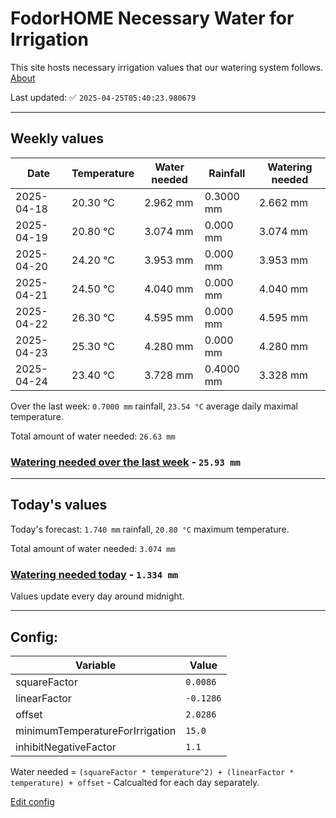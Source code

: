 # FodorHOME Necessary Water for Irrigation

This site hosts necessary irrigation values that our watering system follows. [About](https://github.com/redyau/irrigation)

Last updated: ✅ `2025-04-25T05:40:23.980679`

---

## Weekly values

| Date | Temperature | Water needed | Rainfall | Watering needed |
|-----|-----|-----|-----|-----|
| 2025-04-18 | 20.30 °C | 2.962 mm | 0.3000 mm | 2.662 mm |
| 2025-04-19 | 20.80 °C | 3.074 mm | 0.000 mm | 3.074 mm |
| 2025-04-20 | 24.20 °C | 3.953 mm | 0.000 mm | 3.953 mm |
| 2025-04-21 | 24.50 °C | 4.040 mm | 0.000 mm | 4.040 mm |
| 2025-04-22 | 26.30 °C | 4.595 mm | 0.000 mm | 4.595 mm |
| 2025-04-23 | 25.30 °C | 4.280 mm | 0.000 mm | 4.280 mm |
| 2025-04-24 | 23.40 °C | 3.728 mm | 0.4000 mm | 3.328 mm |


Over the last week: `0.7000 mm` rainfall, `23.54 °C` average daily maximal temperature.

Total amount of water needed: `26.63 mm`

### [Watering needed over the last week](lastweek.txt) - `25.93 mm`

---

## Today's values

Today's forecast: `1.740 mm` rainfall, `20.80 °C` maximum temperature.

Total amount of water needed: `3.074 mm`

### [Watering needed today](today.txt) - `1.334 mm`

Values update every day around midnight.

---

## Config:

| Variable | Value |
|-----|-----|
| squareFactor | `0.0086` |
| linearFactor | `-0.1286` |
| offset | `2.0286` |
| minimumTemperatureForIrrigation | `15.0` |
| inhibitNegativeFactor | `1.1` |

Water needed = `(squareFactor * temperature^2) + (linearFactor * temperature) + offset` - Calcualted for each day separately.

[Edit config](https://github.com/RedyAu/irrigation/edit/main/config.json)
